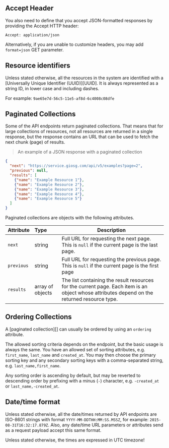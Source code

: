 ## Accept Header

You also need to define that you accept JSON-formatted responses by providing the Accept HTTP header:

`Accept: application/json`

Alternatively, if you are unable to customize headers, you may add `format=json` GET parameter.

## Resource identifiers

Unless stated otherwise, all the resources in the system are identified with a [Universally Unique Identifier (UUID)][UUID]. It is always represented as a string ID, in lower case and including dashes.

For example: `9ae65e7d-56c5-11e5-af8d-6c4008c08dfe`

## Paginated Collections

Some of the API endpoints return paginated collections. That means that for large collections of resources, not all resources are returned in a single response, but the response contains an URL that can be used to fetch the next chunk (page) of results.

> An example of a JSON response with a paginated collection

```json
{
  "next": "https://service.giosg.com/api/v5/examples?page=2",
  "previous": null,
  "results": [
    {"name": "Example Resource 1"},
    {"name": "Example Resource 2"},
    {"name": "Example Resource 3"},
    {"name": "Example Resource 4"},
    {"name": "Example Resource 5"}
  ]
}
```

Paginated collections are objects with the following attributes.

Attribute | Type | Description
:---------|:-----|------------
`next` | string | Full URL for requesting the next page. This is `null` if the current page is the last page.
`previous` | string | Full URL for requesting the previous page. This is `null` if the current page is the first page
`results` | array of objects | The list containing the result resources for the current page. Each item is an object whose attributes depend on the returned resource type.

## Ordering Collections

A [paginated collection][] can usually be ordered by using an `ordering` attribute.

The allowed sorting criteria depends on the endpoint, but the basic usage is always the same. You have an allowed set of sorting attributes, e.g. `first_name`, `last_name` and `created_at`. You may then choose the primary sorting key and any secondary sorting keys with a comma-separated string, e.g. `last_name,first_name`.

Any sorting order is ascending by default, but may be reverted to descending order by prefixing with a minus (`-`) character, e.g. `-created_at` or `last_name,-created_at`.

## Date/time format

Unless stated otherwise, all the date/times returned by API endpoints are ISO-8601 strings with format `YYYY-MM-DDTHH:MM:SS.MSSZ`, for example: `2015-08-31T16:32:17.879Z`. Also, any date/time URL parameters or attributes send as a request payload accept this same format.

Unless stated otherwise, the times are expressed in UTC timezone!
